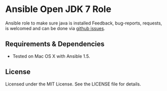 # Ansible Open JDK 7 Role #

Ansible role to make sure java is installed Feedback, bug-reports, requests, is
 welcomed and can be done via
[github issues](https://github.com/New-Edge-Engineering/ansible-java/issues).

## Requirements & Dependencies ##
- Tested on Mac OS X with Ansible 1.5.

## License ##

Licensed under the MIT License. See the LICENSE file for details.
